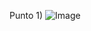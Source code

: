 Punto 1) 
 ![Image](https://github.com/user-attachments/assets/5231aecb-1b2e-48e0-83d7-295af645e068)
